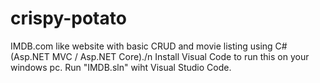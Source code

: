 # crispy-potato
IMDB.com like website with basic CRUD and movie listing using C# (Asp.NET MVC / Asp.NET Core)./n
Install Visual Code to run this on your windows pc.
Run "IMDB.sln" wiht Visual Studio Code.
